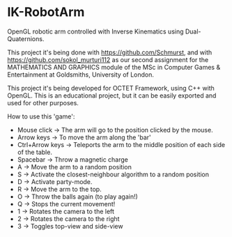 # IK-RobotArm
OpenGL robotic arm controlled with Inverse Kinematics using Dual-Quaternions.

This project it's being done with https://github.com/Schmurst, and with https://github.com/sokol_murturi112 as our second assignment for the MATHEMATICS AND GRAPHICS module of the MSc in Computer Games & Entertainment at Goldsmiths, University of London.

This project it's being developed for OCTET Framework, using C++ with OpenGL. This is an educational project, but it can be easily exported and used for other purposes.


How to use this 'game':

  - Mouse click -> The arm will go to the position clicked by the mouse.
  - Arrow keys -> To move the arm along the 'bar'
  - Ctrl+Arrow keys -> Teleports the arm to the middle position of each side of the table.
  - Spacebar -> Throw a magnetic charge
  - A -> Move the arm to a random position
  - S -> Activate the closest-neighbour algorithm to a random position
  - D -> Activate party-mode.
  - R -> Move the arm to the top.
  - O -> Throw the balls again (to play again!)
  - Q -> Stops the current movement!
  - 1 -> Rotates the camera to the left
  - 2 -> Rotates the camera to the right
  - 3 -> Toggles top-view and side-view
